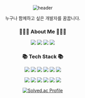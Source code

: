 <div align='center'>



![header](https://capsule-render.vercel.app/api?type=soft&color=FFFFFF&height=250&section=header&text=Hi,%20I'm%20Namjun&fontSize=90)

<p align='center'>
누구나 함께하고 싶은 개발자를 꿈꿉니다.
</p>

<h3 align="center">👨🏻‍💻 About Me 👨🏻‍💻</h3>
<p align='center'>
      <a href="https://www.notion.so/adrian96/47637de391374f78a10f6086a03808c3" target="_blank"> <img src="https://img.shields.io/badge/Notion-000000?style=flat-square&logo=Notion&logoColor=white"/></a>  
   <a href="https://velog.io/@arsshavin" target="_blank"> <img src="https://img.shields.io/badge/Velog-20C997?style=flat-square&logo=Velog&logoColor=white"/></a>  
   <a href="https://www.linkedin.com/in/kim-namjun-a655181ab/" target="_blank"> <img src="https://img.shields.io/badge/LinkedIn-0A66C2?style=flat-square&logo=LinkedIn&logoColor=white"/></a>  
   <a href="https://mail.google.com/mail/u/0/#inbox?compose=new" target="_blank"><img src="https://img.shields.io/badge/Gmail-EA4335?style=flat-square&logo=Gmail&logoColor=white"/></a> 
</p>


<h3 align="center">📚 Tech Stack 📚</h3>

<p align='center'>
<img src="https://img.shields.io/badge/TypeScript-3178C6?style=flat-square&logo=TypeScript&logoColor=white"/> <img src="https://img.shields.io/badge/JavaScript-F7DF1E?style=flat-square&logo=JavaScript&logoColor=black"/>
<img src="https://img.shields.io/badge/HTML5-E34F26?style=flat-square&logo=HTML5&logoColor=white"/> 
<img src="https://img.shields.io/badge/CSS3-1572B6?style=flat-square&logo=CSS3&logoColor=white"/> 
   <img src="https://img.shields.io/badge/React.js-61DAFB?style=flat-square&logo=React&logoColor=black"/>  <img src="https://img.shields.io/badge/Next.js-000000?style=flat-square&logo=Next.js&logoColor=white"/> 
</p>
<p align='center'>
 <img src="https://img.shields.io/badge/styledComponents-DB7093?style=flat-square&logo=styled-components&logoColor=white"/> <img src="https://img.shields.io/badge/Tailwind CSS-06B6D4?style=flat-square&logo=Tailwind CSS&logoColor=black"/> <img src="https://img.shields.io/badge/tanstack%20query-FF4154?style=flat-square&logo=reactQuery&logoColor=white"/> <img src="https://img.shields.io/badge/Recoil-A100FF?style=flat-square&logo=A100FF&logoColor=white"/> 
<img src="https://img.shields.io/badge/Git-F05032?style=flat-square&logo=Git&logoColor=white"/> 
<img src="https://img.shields.io/badge/Jest-C21325?style=flat-square&logo=jest&logoColor=white"/>
</p>

   [![Solved.ac Profile](http://mazassumnida.wtf/api/generate_badge?boj=wrasf175)](https://solved.ac/wrasf175)

</div>


